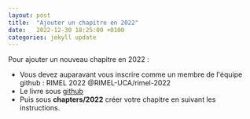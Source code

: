```yaml
---
layout: post
title:  "Ajouter un chapitre en 2022"
date:   2022-12-30 18:25:00 +0100
categories: jekyll update
---
```

Pour ajouter un nouveau chapitre en 2022 :
 - Vous devez auparavant vous inscrire comme un membre de l'équipe github : RIMEL 2022 @RIMEL-UCA/rimel-2022
- Le livre sous [github](https://github.com/RIMEL-UCA/RIMEL-UCA.github.io)
- Puis sous **chapters/2022** créer votre chapitre en suivant les instructions.
